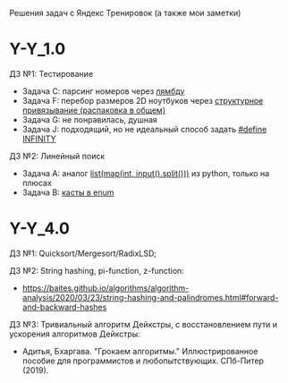Решения задач с Яндекс Тренировок (а также мои заметки)
# Y-Y_1.0

ДЗ №1: Тестирование
  - Задача С: парсинг номеров через [лямбду](https://en.cppreference.com/w/cpp/language/lambda)
  - Задача F: перебор размеров 2D ноутбуков через [структурное привязывание (распаковка в общем)](https://en.cppreference.com/w/cpp/language/structured_binding)
  - Задача G: не понравилась, душная
  - Задача J: подходящий, но не идеальный способ задать [#define INFINITY](https://en.cppreference.com/w/cpp/types/numeric_limits/max)

ДЗ №2: Линейный поиск
  - Задача A: аналог [list(map(int, input().split()))](https://cplusplus.com/reference/sstream/istringstream/str/) из python, только на плюсах
  - Задача B: [касты в enum](https://en.cppreference.com/w/cpp/language/static_cast)

# Y-Y_4.0

ДЗ №1: Quicksort/Mergesort/RadixLSD;

ДЗ №2: String hashing, pi-function, z-function:
  - https://baites.github.io/algorithms/algorithm-analysis/2020/03/23/string-hashing-and-palindromes.html#forward-and-backward-hashes

ДЗ №3: Тривиальный алгоритм Дейкстры, с восстановлением пути и ускорения алгоритмов Дейкстры:
  - Адитья, Бхаргава. "Грокаем алгоритмы." Иллюстрированное пособие для программистов и любопытствующих. СПб-Питер (2019).
